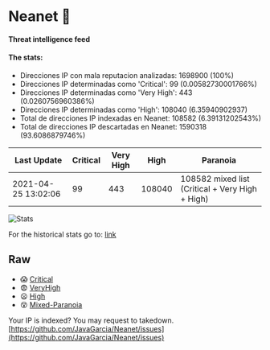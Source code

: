 # Neanet :hocho:
#### Threat intelligence feed
#### The stats:

- Direcciones IP con mala reputacion analizadas: 1698900 (100%)
- Direcciones IP determinadas como 'Critical':  99 (0.00582730001766%)
- Direcciones IP determinadas como 'Very High':  443 (0.0260756960386%)
- Direcciones IP determinadas como 'High':  108040 (6.35940902937)
- Total de direcciones IP indexadas en Neanet:  108582 (6.39131202543%)
- Total de direcciones IP descartadas en Neanet:  1590318 (93.6086879746%)

| Last Update | Critical | Very High | High | Paranoia |
| --- | --- | --- | --- | --- |
| 2021-04-25 13:02:06 | 99 | 443 | 108040 | 108582 mixed list (Critical + Very High + High)|

![Stats](https://docs.google.com/spreadsheets/d/e/2PACX-1vSnaNMIXVabIpDJjufMlzH7poXnshF3mgd8Is1g9ytUEzVsP5my4Trn8f-xkoLLQ38xpL3HtmUexLo6/pubchart?oid=501124687&format=image)

For the historical stats go to: [link](/stats.csv)
## Raw
- :scream: [Critical](https://raw.githubusercontent.com/JavaGarcia/Neanet/master/blacklists/neanet_critical.txt)
- :fearful: [VeryHigh](https://raw.githubusercontent.com/JavaGarcia/Neanet/master/blacklists/neanet_veryHigh.txtt)
- :frowning: [High](https://raw.githubusercontent.com/JavaGarcia/Neanet/master/blacklists/neanet_high.txt)
- :dizzy_face: [Mixed-Paranoia](https://raw.githubusercontent.com/JavaGarcia/Neanet/master/blacklists/neanet_all.txt)


Your IP is indexed? You may request to takedown. [https://github.com/JavaGarcia/Neanet/issues](https://github.com/JavaGarcia/Neanet/issues)






















































































































































































































































































































































































































































































































































































































































































































































































































































































































































































































































































































































































































































































































































































































































































































































































































































































































































































































































































































































































































































































































































































































































































































































































































































































































































































































































































































































































































































































































































































































































































































































































































































































































































































































































































































































































































































































































































































































































































































































































































































































































































































































































































































































































































































































































































































































































































































































































































































































































































































































































































































































































































































































































































































































































































































































































































































































































































































































































































































































































































































































